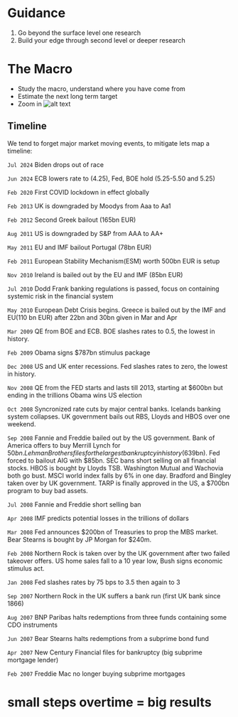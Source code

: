 # Guidance
1. Go beyond the surface level one research
2. Build your edge through second level or deeper research

# The Macro
- Study the macro, understand where you have come from
- Estimate the next long term target
- Zoom in
![alt text](https://taz-ali.github.io/docs/assets/images/RecessionsSP500.gif)

## Timeline
We tend to forget major market moving events, to mitigate lets map a timeline:

`Jul 2024`  Biden drops out of race

`Jun 2024`  ECB lowers rate to (4.25), Fed, BOE hold (5.25-5.50 and 5.25)

`Feb 2020`  First COVID lockdown in effect globally

`Feb 2013`  UK is downgraded by Moodys from Aaa to Aa1

`Feb 2012`  Second Greek bailout (165bn EUR)

`Aug 2011`  US is downgraded by S&P from AAA to AA+

`May 2011`  EU and IMF bailout Portugal (78bn EUR)

`Feb 2011`  European Stability Mechanism(ESM) worth 500bn EUR is setup

`Nov 2010`  Ireland is bailed out by the EU and IMF (85bn EUR)

`Jul 2010`  Dodd Frank banking regulations is passed, focus on containing systemic risk in the financial system

`May 2010`  European Debt Crisis begins.
            Greece is bailed out by the IMF and EU(110 bn EUR) after 22bn and 30bn given in Mar and Apr

`Mar 2009`  QE from BOE and ECB.
            BOE slashes rates to 0.5, the lowest in history.

`Feb 2009`  Obama signs $787bn stimulus package

`Dec 2008`  US and UK enter recessions.
            Fed slashes rates to zero, the lowest in history.

`Nov 2008`  QE from the FED starts and lasts till 2013, starting at $600bn but ending in the trillions
            Obama wins US election

`Oct 2008`  Syncronized rate cuts by major central banks.
            Icelands banking system collapses.
            UK government bails out RBS, Lloyds and HBOS over one weekend.

`Sep 2008`  Fannie and Freddie bailed out by the US government.
            Bank of America offers to buy Merrill Lynch for $50bn.
            Lehman Brothers files for the largest bankruptcy in history ($639bn).
            Fed forced to bailout AIG with $85bn.
            SEC bans short selling on all financial stocks.
            HBOS is bought by Lloyds TSB.
            Washington Mutual and Wachovia both go bust.
            MSCI world index falls by 6% in one day.
            Bradford and Bingley taken over by UK government.
            TARP is finally approved in the US, a $700bn program to buy bad assets.

`Jul 2008`  Fannie and Freddie short selling ban

`Apr 2008`  IMF predicts potential losses in the trillions of dollars

`Mar 2008`  Fed announces $200bn of Treasuries to prop the MBS market.
            Bear Stearns is bought by JP Morgan for $240m.

`Feb 2008`  Northern Rock is taken over by the UK government after two failed takeover offers.
            US home sales fall to a 10 year low, Bush signs economic stimulus act.

`Jan 2008`  Fed slashes rates by 75 bps to 3.5 then again to 3

`Sep 2007`  Northern Rock in the UK suffers a bank run (first UK bank since 1866)

`Aug 2007`  BNP Paribas halts redemptions from three funds containing some CDO instruments

`Jun 2007`  Bear Stearns halts redemptions from a subprime bond fund

`Apr 2007`  New Century Financial files for bankruptcy (big subprime mortgage lender)

`Feb 2007`  Freddie Mac no longer buying subprime mortgages


# small steps overtime = big results
